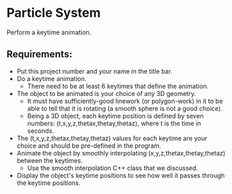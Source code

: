 # Particle System

Perform a keytime animation.

## Requirements:
* Put this project number and your name in the title bar.
* Do a keytime animation. 
	* There need to be at least 6 keytimes that define the animation.
* The object to be animated is your choice of any 3D geometry. 
	* It must have sufficiently-good linework (or polygon-work) in it to be able to tell that it is rotating (a smooth sphere is not a good choice). 
	* Being a 3D object, each keytime position is defined by seven numbers: (t,x,y,z,thetax,thetay,thetaz), where t is the time in seconds.
* The (t,x,y,z,thetax,thetay,thetaz) values for each keytime are your choice and should be pre-defined in the program.
* Animate the object by smoothly interpolating (x,y,z,thetax,thetay,thetaz) between the keytimes. 
	* Use the smooth interpolation C++ class that we discussed.
* Display the object's keytime positions to see how well it passes through the keytime positions.